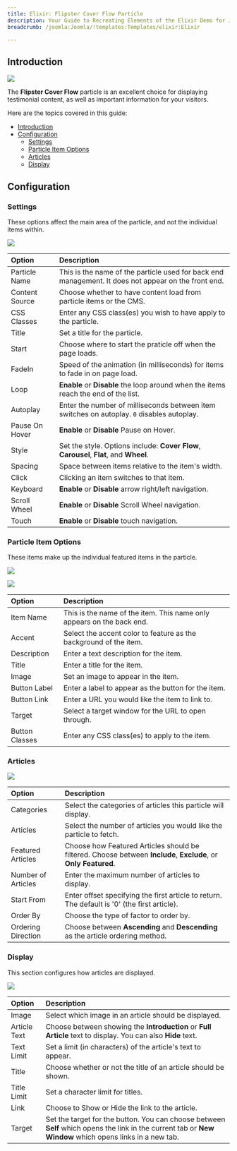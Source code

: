```yaml
---
title: Elixir: Flipster Cover Flow Particle
description: Your Guide to Recreating Elements of the Elixir Demo for Joomla
breadcrumb: /joomla:Joomla/!templates:Templates/elixir:Elixir

---
```


## Introduction

![](assets/particle_flipster1.png)

The **Flipster Cover Flow** particle is an excellent choice for displaying testimonial content, as well as important information for your visitors.

Here are the topics covered in this guide:

- [Introduction](#introduction)
- [Configuration](#configuration)
  - [Settings](#settings)
  - [Particle Item Options](#particle-item-options)
  - [Articles](#articles)
  - [Display](#display)

## Configuration

### Settings

These options affect the main area of the particle, and not the individual items within.

![](assets/particle_flipster2.png)

| Option         | Description                                                                                         |
| :------------- | :-------------------------------------------------------------------------------------------------- |
| Particle Name  | This is the name of the particle used for back end management. It does not appear on the front end. |
| Content Source | Choose whether to have content load from particle items or the CMS.                                 |
| CSS Classes    | Enter any CSS class(es) you wish to have apply to the particle.                                     |
| Title          | Set a title for the particle.                                                                       |
| Start          | Choose where to start the praticle off when the page loads.                                         |
| FadeIn         | Speed of the animation (in milliseconds) for items to fade in on page load.                         |
| Loop           | **Enable** or **Disable** the loop around when the items reach the end of the list.                 |
| Autoplay       | Enter the number of milliseconds between item switches on autoplay. `0` disables autoplay.          |
| Pause On Hover | **Enable** or **Disable** Pause on Hover.                                                           |
| Style          | Set the style. Options include: **Cover Flow**, **Carousel**, **Flat**, and **Wheel**.              |
| Spacing        | Space between items relative to the item's width.                                                   |
| Click          | Clicking an item switches to that item.                                                             |
| Keyboard       | **Enable** or **Disable** arrow right/left navigation.                                              |
| Scroll Wheel   | **Enable** or **Disable** Scroll Wheel navigation.                                                  |
| Touch          | **Enable** or **Disable** touch navigation.                                                         |

### Particle Item Options

These items make up the individual featured items in the particle.

![](assets/particle_flipster3.png)

![](assets/particle_flipster4.png)

| Option         | Description                                                           |
| :------------- | :-------------------------------------------------------------------- |
| Item Name      | This is the name of the item. This name only appears on the back end. |
| Accent         | Select the accent color to feature as the background of the item.     |
| Description    | Enter a text description for the item.                                |
| Title          | Enter a title for the item.                                           |
| Image          | Set an image to appear in the item.                                   |
| Button Label   | Enter a label to appear as the button for the item.                   |
| Button Link    | Enter a URL you would like the item to link to.                       |
| Target         | Select a target window for the URL to open through.                   |
| Button Classes | Enter any CSS class(es) to apply to the item.                         |


### Articles

![](assets/particle_flipster5.png)

| Option             | Description                                                                                                     |
| :----------------- | :-------------------------------------------------------------------------------------------------------------- |
| Categories         | Select the categories of articles this particle will display.                                                   |
| Articles           | Select the number of articles you would like the particle to fetch.                                             |
| Featured Articles  | Choose how Featured Articles should be filtered. Choose between **Include**, **Exclude**, or **Only Featured**. |
| Number of Articles | Enter the maximum number of articles to display.                                                                |
| Start From         | Enter offset specifying the first article to return. The default is '0' (the first article).                    |
| Order By           | Choose the type of factor to order by.                                                                          |
| Ordering Direction | Choose between **Ascending** and **Descending** as the article ordering method.                                 |

### Display

This section configures how articles are displayed.

![](assets/particle_flipster6.png)

| Option       | Description                                                                                                                                              |
| :----------- | :------------------------------------------------------------------------------------------------------------------------------------------------------- |
| Image        | Select which image in an article should be displayed.                                                                                                    |
| Article Text | Choose between showing the **Introduction** or **Full Article** text to display. You can also **Hide** text.                                             |
| Text Limit   | Set a limit (in characters) of the article's text to appear.                                                                                             |
| Title        | Choose whether or not the title of an article should be shown.                                                                                           |
| Title Limit  | Set a character limit for titles.                                                                                                                        |
| Link         | Choose to Show or Hide the link to the article.                                                                                                          |
| Target       | Set the target for the button. You can choose between **Self** which opens the link in the current tab or **New Window** which opens links in a new tab. |
